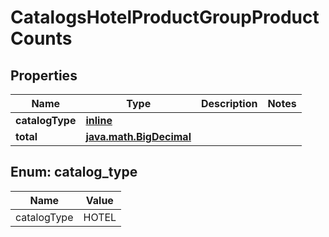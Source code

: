
# CatalogsHotelProductGroupProductCounts

## Properties
| Name | Type | Description | Notes |
| ------------ | ------------- | ------------- | ------------- |
| **catalogType** | [**inline**](#CatalogType) |  |  |
| **total** | [**java.math.BigDecimal**](java.math.BigDecimal.md) |  |  |


<a id="CatalogType"></a>
## Enum: catalog_type
| Name | Value |
| ---- | ----- |
| catalogType | HOTEL |



